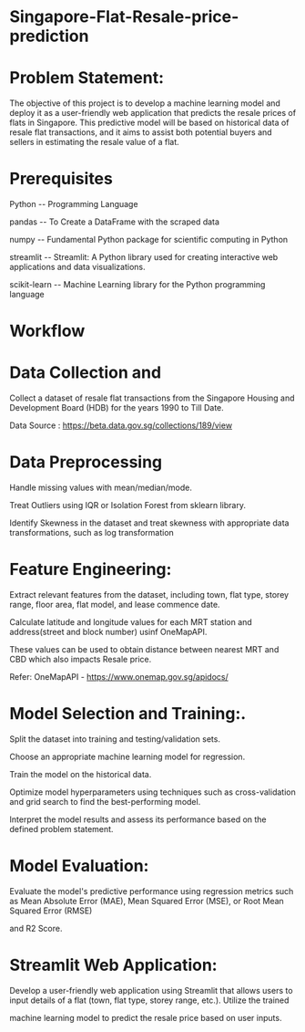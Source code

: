 # Singapore-Flat-Resale-price-prediction

# Problem Statement:

The objective of this project is to develop a machine learning model and deploy it as a user-friendly web application that predicts the resale prices of flats in Singapore. This predictive model will be based on historical data of resale flat transactions, and it aims to assist both potential buyers and sellers in estimating the resale value of a flat.

# Prerequisites

Python -- Programming Language

pandas -- To Create a DataFrame with the scraped data

numpy -- Fundamental Python package for scientific computing in Python

streamlit -- Streamlit: A Python library used for creating interactive web applications and data visualizations.

scikit-learn -- Machine Learning library for the Python programming language

# Workflow

# Data Collection and 

Collect a dataset of resale flat transactions from the Singapore Housing and Development Board (HDB) for the years 1990 to Till Date.

Data Source : https://beta.data.gov.sg/collections/189/view

# Data Preprocessing

Handle missing values with mean/median/mode.

Treat Outliers using IQR or Isolation Forest from sklearn library.

Identify Skewness in the dataset and treat skewness with appropriate data transformations, such as log transformation

# Feature Engineering: 

Extract relevant features from the dataset, including town, flat type, storey range, floor area, flat model, and lease commence date.

Calculate latitude and longitude values for each MRT station and address(street and block number) usinf OneMapAPI.

These values can be used to obtain distance between nearest MRT and CBD which also impacts Resale price.

Refer: OneMapAPI - https://www.onemap.gov.sg/apidocs/

# Model Selection and Training:.

Split the dataset into training and testing/validation sets.

Choose an appropriate machine learning model for regression.

Train the model on the historical data.

Optimize model hyperparameters using techniques such as cross-validation and grid search to find the best-performing model.

Interpret the model results and assess its performance based on the defined problem statement.

# Model Evaluation: 

Evaluate the model's predictive performance using regression metrics such as Mean Absolute Error (MAE), Mean Squared Error (MSE), or Root Mean Squared Error (RMSE)

and R2 Score.

# Streamlit Web Application: 

Develop a user-friendly web application using Streamlit that allows users to input details of a flat (town, flat type, storey range, etc.). Utilize the trained

machine learning model to predict the resale price based on user inputs.
